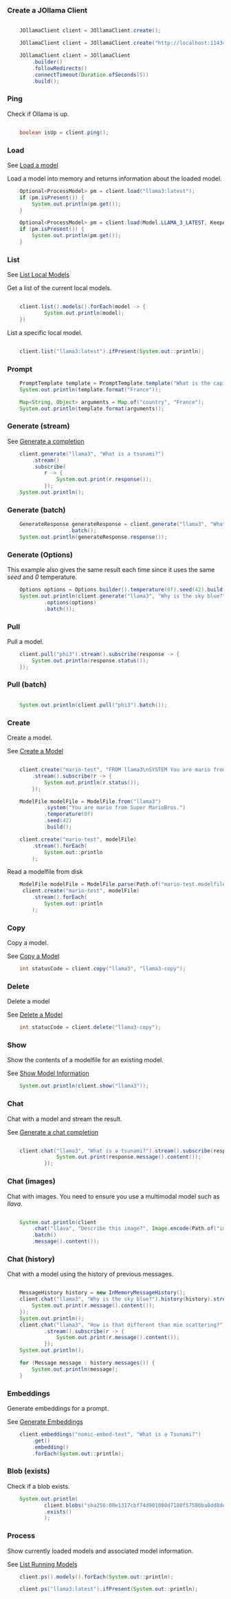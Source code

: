 ### Create a JOllama Client

```java

    JOllamaClient client = JOllamaClient.create();

```

```java
    JOllamaClient client = JOllamaClient.create("http://localhost:11434");

```

```java
    JOllamaClient client = JOllamaClient
        .builder()
        .followRedirects()
        .connectTimeout(Duration.ofSeconds(5))
        .build();

```

### Ping

Check if Ollama is up.

```java

    boolean isUp = client.ping();

```

### Load

See [Load a model](https://github.com/ollama/ollama/blob/main/docs/api.md#load-a-model)

Load a model into memory and returns information about the loaded model.

```java
    Optional<ProcessModel> pm = client.load("llama3:latest");
    if (pm.isPresent()) {
        System.out.println(pm.get());
    }
```

```java
    Optional<ProcessModel> pm = client.load(Model.LLAMA_3_LATEST, KeepAlive.DEFAULT);
    if (pm.isPresent()) {
        System.out.println(pm.get());
    }
```

### List

See [List Local Models](https://github.com/ollama/ollama/blob/main/docs/api.md#list-local-models)

Get a list of the current local models.

```java

    client.list().models().forEach(model -> {
            System.out.println(model);
    })

```

List a specific local model.

```java

    client.list("llama3:latest").ifPresent(System.out::println);
```

### Prompt

```java
    PromptTemplate template = PromptTemplate.template("What is the capital of {country}?");
    System.out.println(template.format("France"));

    Map<String, Object> arguments = Map.of("country", "France");
    System.out.println(template.format(arguments));
```

### Generate (stream)

See [Generate a completion](https://github.com/ollama/ollama/blob/main/docs/api.md#generate-a-completion)

```java
    client.generate("llama3", "What is a tsunami?")
        .stream()
        .subscribe(
            r -> {
                System.out.print(r.response());
            });
    System.out.println();
```

### Generate (batch)

```java
    GenerateResponse generateResponse = client.generate("llama3", "What is a tsunami?")
                    .batch();
    System.out.println(generateResponse.response());
```

### Generate (Options)

This example also gives the same result each time since it uses the same _seed_ and _0_ temperature.

```java
    Options options = Options.builder().temperature(0f).seed(42).build();
    System.out.println(client.generate("llama3", "Why is the sky blue?")
            .options(options)
            .batch());
```

### Pull

Pull a model.

```java
    client.pull("phi3").stream().subscribe(response -> {
        System.out.println(response.status());
    });
```

### Pull (batch)

```java

    System.out.println(client.pull("phi3").batch());
```

### Create

Create a model.

See [Create a Model](https://github.com/ollama/ollama/blob/main/docs/api.md#create-a-model)

```java

    client.create("mario-test", "FROM llama3\nSYSTEM You are mario from Super Mario Bros.")
        .stream().subscribe(r -> {
            System.out.println(r.status());
        });
```

```java
    ModelFile modelFile = ModelFile.from("llama3")
            .system("You are mario from Super MarioBros.")
            .temperature(0f)
            .seed(42)
            .build();

    client.create("mario-test", modelFile)
        .stream().forEach(
            System.out::println
        );
```

Read a modelfile from disk

```java
    ModelFile modelFile = ModelFile.parse(Path.of("mario-test.modelfile"))
     client.create("mario-test", modelFile)
        .stream().forEach(
            System.out::println
        );
```

### Copy

Copy a model.

See [Copy a Model](https://github.com/ollama/ollama/blob/main/docs/api.md#copy-a-model)

```java
    int statusCode = client.copy("llama3", "llama3-copy");

```

### Delete

Delete a model

See [Delete a Model](https://github.com/ollama/ollama/blob/main/docs/api.md#delete-a-model)

```java
    int statucCode = client.delete("llama3-copy");

```

### Show

Show the contents of a modelfile for an existing model.

See [Show Model Information](https://github.com/ollama/ollama/blob/main/docs/api.md#show-model-information)

```java
    System.out.println(client.show("llama3"));
```

### Chat

Chat with a model and stream the result.

See [Generate a chat completion](https://github.com/ollama/ollama/blob/main/docs/api.md#generate-a-chat-completion)

```java

    client.chat("llama3", "What is a tsunami?").stream().subscribe(response -> {
                System.out.print(response.message().content());
            });
```

### Chat (images)

Chat with images. You need to ensure you use a multimodal model such as _llava_.

```java

    System.out.println(client
        .chat("llava", "Describe this image?", Image.encode(Path.of("image.png")))
        .batch()
        .message().content());
```

### Chat (history)

Chat with a model using the history of previous messages.

```java

    MessageHistory history = new InMemoryMessageHistory();
    client.chat("llama3", "Why is the sky blue?").history(history).stream().subscribe(r -> {
        System.out.print(r.message().content());
    });
    System.out.println();
    client.chat("llama3", "How is that different than mie scattering?").history(history)
            .stream().subscribe(r -> {
                System.out.print(r.message().content());
            });
    System.out.println();

    for (Message message : history.messages()) {
        System.out.println(message);
    }
```

### Embeddings

Generate embeddings for a prompt.

See [Generate Embeddings](https://github.com/ollama/ollama/blob/main/docs/api.md#generate-embeddings)

```java
    client.embeddings("nomic-embed-text", "What is a Tsunami?")
        .get()
        .embedding()
        .forEach(System.out::println);
```

### Blob (exists)

Check if a blob exists.

```java
    System.out.println(
            client.blobs("sha256:00e1317cbf74d901080d7100f57580ba8dd8de57203072dc6f668324ba545f29")
            .exists()
            );
```

### Process

Show currently loaded models and associated model information.

See [List Running Models](https://github.com/ollama/ollama/blob/main/docs/api.md#list-running-models)

```java
    client.ps().models().forEach(System.out::println);
```

```java
    client.ps("llama3:latest").ifPresent(System.out::println);

```
